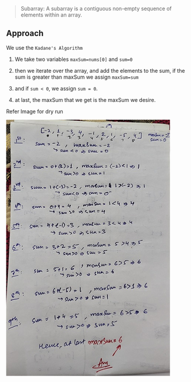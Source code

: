 > Subarray: A subarray is a contiguous non-empty sequence of elements within an array.

## Approach

We use the `Kadane's Algorithm`

1. We take two variables `maxSum=nums[0]` and `sum=0`

2. then we iterate over the array, and add the elements to the sum, if the sum is greater than maxSum we assign `maxSum=sum`

3. and if `sum < 0`, we assign `sum = 0`.

4. at last, the maxSum that we get is the maxSum we desire.

Refer Image for dry run

![subarray](/images/IMG_20230922_195912788.jpg)
